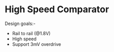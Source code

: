 High Speed Comparator
=====================

Design goals:-

  - Rail to rail (@1.8V)
  - High speed
  - Support 3mV overdrive
